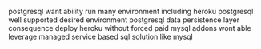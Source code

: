 postgresql want ability run many environment including heroku postgresql well supported desired environment postgresql data persistence layer consequence deploy heroku without forced paid mysql addons wont able leverage managed service based sql solution like mysql
